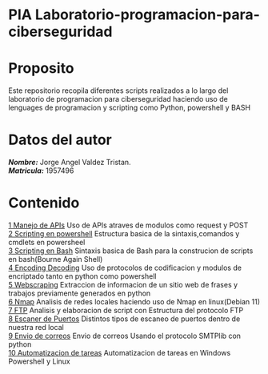 # PIA Laboratorio-programacion-para-ciberseguridad

# Proposito
Este repositorio recopila  diferentes scripts realizados a lo largo del laboratorio de programacion para ciberseguridad haciendo uso de lenguages de programacion y scripting como Python, powershell y BASH  
# Datos del autor
***Nombre:*** Jorge Angel Valdez Tristan.  
***Matricula:*** 1957496
# Contenido
[1 Manejo de APIs](https://github.com/Angeltrst03/Laboratorio-programacion-para-ciberseguridad/tree/main/1%20Manejo%20de%20APIs) Uso de APIs atraves de modulos como request y POST     
[2 Scripting en powershell](https://github.com/Angeltrst03/Laboratorio-programacion-para-ciberseguridad/tree/main/2%20Scripting%20en%20Powershell) Estructura basica de la sintaxis,comandos y cmdlets en  powersheel  
[3 Scripting en Bash](https://github.com/Angeltrst03/Laboratorio-programacion-para-ciberseguridad/tree/main/3%20Scripting%20en%20Bash) Sintaxis basica de Bash para la construcion de scripts en bash(Bourne Again Shell)  
[4 Encoding Decoding](https://github.com/Angeltrst03/Laboratorio-programacion-para-ciberseguridad/tree/main/4%20Encoding%20Decoding)  Uso de protocolos de codificacion y modulos de encriptado tanto en python como powershell  
[5 Webscraping](https://github.com/Angeltrst03/Laboratorio-programacion-para-ciberseguridad/tree/main/5%20Websrcaping)  Extraccion de informacion de un sitio web de frases y trabajos previamente generados en python  
[6 Nmap](https://github.com/Angeltrst03/Laboratorio-programacion-para-ciberseguridad/tree/main/6%20nmap) Analisis de redes locales haciendo uso de Nmap en linux(Debian 11)  
[7 FTP](https://github.com/Angeltrst03/Laboratorio-programacion-para-ciberseguridad/tree/main/7%20FTP) Analisis y elaboracion de script con Estructura del protocolo FTP   
[8 Escaner de Puertos](https://github.com/Angeltrst03/Laboratorio-programacion-para-ciberseguridad/tree/main/8%20Escaner%20de%20puertos) Distintos tipos de escaneo de puertos dentro de nuestra red local  
[9 Envio de correos](https://github.com/Angeltrst03/Laboratorio-programacion-para-ciberseguridad/tree/main/9%20Envio%20de%20correos) Envio de correos Usando el protocolo SMTPlib con python  
[10 Automatizacion de tareas](https://github.com/Angeltrst03/Laboratorio-programacion-para-ciberseguridad/tree/main/10%20Automatizacion%20de%20tareas) Automatizacion de tareas en Windows Powershell y Linux
